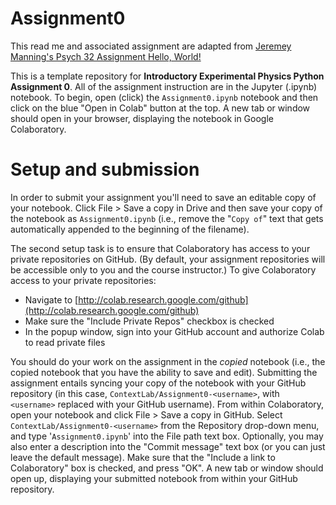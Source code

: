 # Assignment0

This read me and associated assignment are adapted from [Jeremey Manning's Psych 32 Assignment Hello, World!](github.com/ContextLab/psyc32-hello-world/)

This is a template repository for **Introductory Experimental Physics Python Assignment 0**.  All of the assignment instruction are in the Jupyter (.ipynb) notebook.  To begin, open (click) the `Assignment0.ipynb` notebook and then click on the blue "Open in Colab" button at the top.  A new tab or window should open in your browser, displaying the notebook in Google Colaboratory.

# Setup and submission

In order to submit your assignment you'll need to save an editable copy of your notebook.  Click File > Save a copy in Drive and then save your copy of the notebook as `Assignment0.ipynb` (i.e., remove the "`Copy of`" text that gets automatically appended to the beginning of the filename).

The second setup task is to ensure that Colaboratory has access to your private repositories on GitHub.  (By default, your assignment repositories will be accessible only to you and the course instructor.) To give Colaboratory access to your private repositories:
- Navigate to [http://colab.research.google.com/github](http://colab.research.google.com/github)
- Make sure the "Include Private Repos" checkbox is checked
- In the popup window, sign into your GitHub account and authorize Colab to read private files

You should do your work on the assignment in the *copied* notebook (i.e., the copied notebook that you have the ability to save and edit).  Submitting the assignment entails syncing your copy of the notebook with your GitHub repository (in this case, `ContextLab/Assignment0-<username>`, with `<username>` replaced with your GitHub username).  From within Colaboratory, open your notebook and click File > Save a copy in GitHub.  Select `ContextLab/Assignment0-<username>` from the Repository drop-down menu, and type '`Assignment0.ipynb`' into the File path text box.  Optionally, you may also enter a description into the "Commit message" text box (or you can just leave the default message).  Make sure that the "Include a link to Colaboratory" box is checked, and press "OK".  A new tab or window should open up, displaying your submitted notebook from within your GitHub repository.
